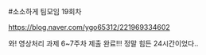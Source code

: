 #소소하게 팀모임 19회차

https://blog.naver.com/ygo65312/221969334602

와! 영상처리 과제 6~7주차 제출 완료!!! 정말 힘든 24시간이었다..
